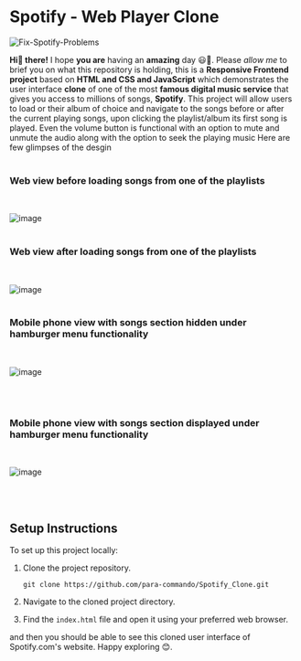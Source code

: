# Spotify - Web Player Clone
![Fix-Spotify-Problems](https://github.com/para-commando/Spotify_Clone/assets/123434846/ef9ebf3b-754c-4447-8019-7987e1057f89)

**Hi👋 there!** I hope **you are** having an **amazing** day 😃🌻. Please *allow me* to brief you on what this repository is holding, this is a **Responsive Frontend project** based on **HTML and CSS and JavaScript** which demonstrates the user interface **clone** of one of the most **famous digital music service** that gives you access to millions of songs, **Spotify**.
This project will allow users to load or their album of choice and navigate to the songs before or after the current playing songs, upon clicking the playlist/album its first song is played. Even the volume button is functional with an option to mute and unmute the audio along with the option to seek the playing music
Here are few glimpses of the desgin
<br>
<br>

### Web view before loading songs from one of the playlists
<br>

![image](https://github.com/para-commando/Spotify_Clone/assets/123434846/8e62b133-fc0d-4726-aea3-61c63d58ca0e)
<br>
<br>

### Web view after loading songs from one of the playlists
<br>

![image](https://github.com/para-commando/Spotify_Clone/assets/123434846/e85a1533-db22-45c7-8fd4-84a6cd818412)
<br>
<br>

### Mobile phone view with songs section hidden under hamburger menu functionality
<br>

![image](https://github.com/para-commando/Spotify_Clone/assets/123434846/ef38b341-ec06-4053-84c1-6bec4dae10ba)

<br>
<br>

### Mobile phone view with songs section displayed under hamburger menu functionality
<br>

![image](https://github.com/para-commando/Spotify_Clone/assets/123434846/7917ec39-baa0-4626-878e-03d4723c1d49)

<br>
<br>

## Setup Instructions


To set up this project locally:

1. Clone the project repository.
   ```
   git clone https://github.com/para-commando/Spotify_Clone.git
   ```

2. Navigate to the cloned project directory.

3. Find the `index.html` file and open it using your preferred web browser.

and then you should be able to see this cloned user interface of Spotify.com's website. Happy exploring 😊.
